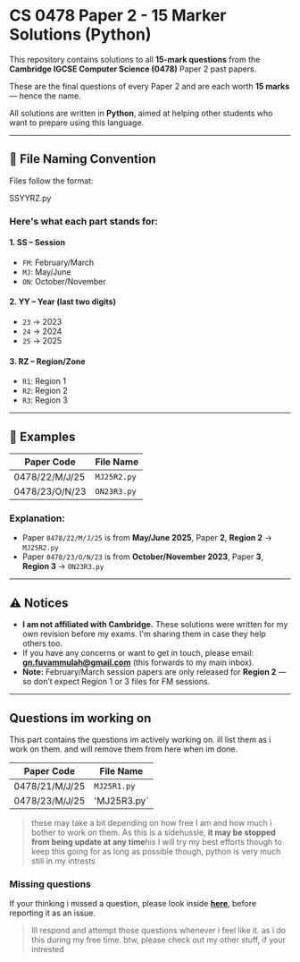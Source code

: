 # CS 0478 Paper 2 - 15 Marker Solutions (Python)

This repository contains solutions to all **15-mark questions** from the **Cambridge IGCSE Computer Science (0478)** Paper 2 past papers.

These are the final questions of every Paper 2 and are each worth **15 marks** — hence the name.

All solutions are written in **Python**, aimed at helping other students who want to prepare using this language.

---

## 📁 File Naming Convention

Files follow the format:

SSYYRZ.py

### Here's what each part stands for:

#### 1. **SS** – Session
- `FM`: February/March  
- `MJ`: May/June  
- `ON`: October/November  

#### 2. **YY** – Year (last two digits)
- `23` → 2023  
- `24` → 2024  
- `25` → 2025  

#### 3. **RZ** – Region/Zone
- `R1`: Region 1  
- `R2`: Region 2  
- `R3`: Region 3  

---

## 🧾 Examples

| Paper Code         | File Name    |
|--------------------|--------------|
| 0478/22/M/J/25     | `MJ25R2.py`  |
| 0478/23/O/N/23     | `ON23R3.py`  |

### Explanation:

- Paper `0478/22/M/J/25` is from **May/June 2025**, Paper **2**, **Region 2** → `MJ25R2.py`
- Paper `0478/23/O/N/23` is from **October/November 2023**, Paper **3**, **Region 3** → `ON23R3.py`

---

## ⚠️ Notices

- **I am not affiliated with Cambridge.** These solutions were written for my own revision before my exams. I'm sharing them in case they help others too.
- If you have any concerns or want to get in touch, please email: **gn.fuvammulah@gmail.com** (this forwards to my main inbox).
- **Note:** February/March session papers are only released for **Region 2** — so don’t expect Region 1 or 3 files for FM sessions.

---
## Questions im working on

This part contains the questions im actively working on. ill list them as i work on them. and will remove them from here when im done.

| Paper Code     | File Name   |
|----------------|-------------|
| 0478/21/M/J/25 | `MJ25R1.py` |
| 0478/23/M/J/25 | 'MJ25R3.py` |
> these may take a bit depending on how free I am and how much i bother to work on them. As this is a sidehussle, **it may be stopped from being update at any time**his 
> I will try my best efforts though to keep this going for as long as possible though, python is very much still in my intrests


### Missing questions
 If your thinking i missed a question, please look inside **[here](https://github.com/randomidiot2887/0478-Computer-Science-15-marker-Answers/blob/main/unanswerdquestions.md)**, before reporting it as an issue.
 > Ill respond and attempt those questions whenever i feel like it. as i do this during my free time.
 > btw, please check out my other stuff, if your intrested
